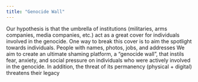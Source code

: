 ```yaml
---
title: "Genocide Wall"
---
```


Our hypothesis is that the umbrella of institutions (militaries, arms companies, media companies, etc.) act as a great cover for individuals involved in the genocide. One way to break this cover is to aim the spotlight towards individuals. People with names, photos, jobs, and addresses
We aim to create an ultimate shaming platform, a “genocide wall”, that instils fear, anxiety, and social pressure on individuals who were actively involved in the genocide. In addition, the threat of its permanency (physical + digital) threatens their legacy
